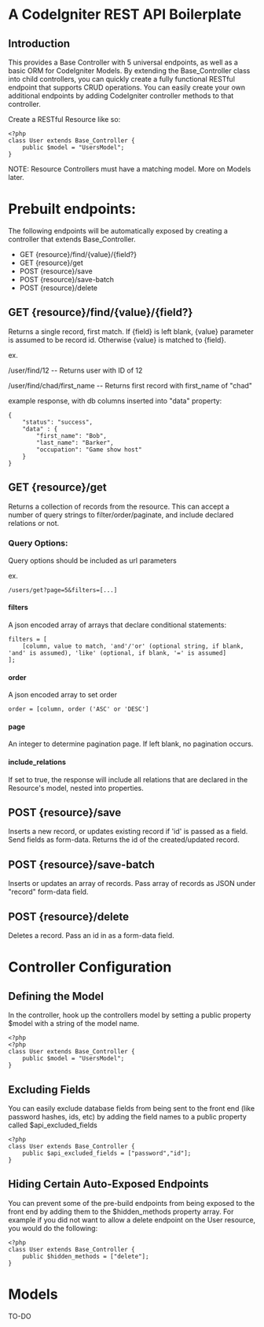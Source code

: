 
A CodeIgniter REST API Boilerplate
=============

Introduction
------------

This provides a Base Controller with 5 universal endpoints, as well as a basic ORM for CodeIgniter Models. By extending the Base_Controller class into child controllers, you can quickly create a fully functional RESTful endpoint that supports CRUD operations. You can easily create your own additional endpoints by adding CodeIgniter controller methods to that controller.

Create a RESTful Resource like so:

```
<?php
class User extends Base_Controller {
	public $model = "UsersModel";
}
```
NOTE: Resource Controllers must have a matching model. More on Models later.

Prebuilt endpoints:
===================
The following endpoints will be automatically exposed by creating a controller that extends Base_Controller.

* GET {resource}/find/{value}/{field?}
* GET {resource}/get
* POST {resource}/save
* POST {resource}/save-batch
* POST {resource}/delete

GET {resource}/find/{value}/{field?}
------------------------

Returns a single record, first match. If {field} is left blank, {value} parameter is assumed to be record id. Otherwise {value} is matched to {field}.

ex.

/user/find/12 -- Returns user with ID of 12

/user/find/chad/first_name -- Returns first record with first_name of "chad"

example response, with db columns inserted into "data" property:
```
{
	"status": "success",
	"data" : {
		"first_name": "Bob",
		"last_name": "Barker",
		"occupation": "Game show host"
	}
}
```

GET {resource}/get
------------------
Returns a collection of records from the resource. This can accept a number of query strings to filter/order/paginate, and include declared relations or not.

### Query Options:
Query options should be included as url parameters 

ex. 
```
/users/get?page=5&filters=[...]
```
#### filters
A json encoded array of arrays that declare conditional statements:
```
filters = [
	[column, value to match, 'and'/'or' (optional string, if blank, 'and' is assumed), 'like' (optional, if blank, '=' is assumed]
];
```
#### order
A json encoded array to set order
```
order = [column, order ('ASC' or 'DESC']
```
#### page
An integer to determine pagination page. If left blank, no pagination occurs.
#### include_relations
If set to true, the response will include all relations that are declared in the Resource's model, nested into properties.

POST {resource}/save
--------------------
Inserts a new record, or updates existing record if 'id' is passed as a field. Send fields as form-data. Returns the id of the created/updated record.

POST {resource}/save-batch
--------------------------
Inserts or updates an array of records. Pass array of records as JSON under "record" form-data field.

POST {resource}/delete
----------------------
Deletes a record. Pass an id in as a form-data field.

Controller Configuration
========================
Defining the Model
------------------
In the controller, hook up the controllers model by setting a public property $model with a string of the model name.
```
<?php
<?php
class User extends Base_Controller {
	public $model = "UsersModel";
}

```
Excluding Fields
----------------
You can easily exclude database fields from being sent to the front end (like password hashes, ids, etc) by adding the field names to a public property called $api_excluded_fields
```
<?php
class User extends Base_Controller {
	public $api_excluded_fields = ["password","id"];
}
```
Hiding Certain Auto-Exposed Endpoints
-----------------------------------
You can prevent some of the pre-build endpoints from being exposed to the front end by adding them to the $hidden_methods property array. For example if you did not want to allow a delete endpoint on the User resource, you would do the following:
```
<?php
class User extends Base_Controller {
	public $hidden_methods = ["delete"];
}
```

Models
======

TO-DO
